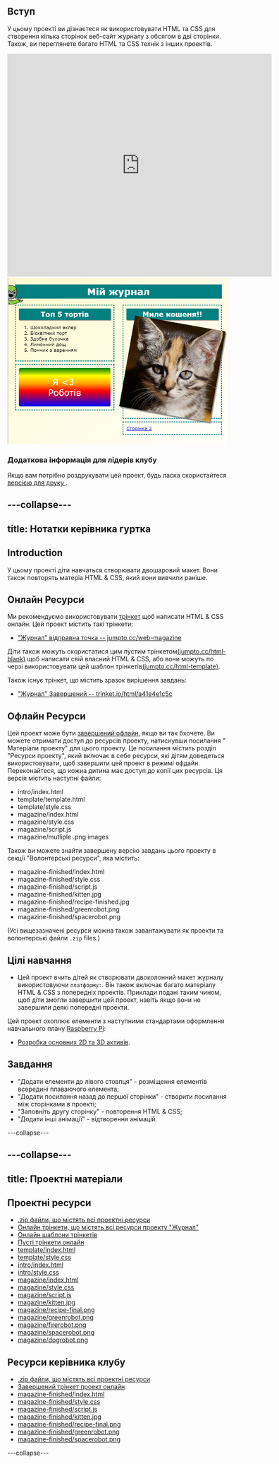 ## Вступ

У цьому проекті ви дізнаєтеся як використовувати HTML та CSS для створення кілька сторінок веб-сайт журналу з обсягом в дві сторінки. Також, ви переглянете багато HTML та CSS технік з інших проектів.

<div class="trinket">
  <iframe src="https://trinket.io/embed/html/a41e4e1c5c?outputOnly=true&start=result" width="600" height="505" frameborder="0" marginwidth="0" marginheight="0" allowfullscreen>
  </iframe>
  <img src="images/magazine-final.png">
</div>

### Додаткова інформація для лідерів клубу

Якщо вам потрібно роздрукувати цей проект, будь ласка скористайтеся [ версією для друку ](https://projects.raspberrypi.org/en/projects/magazine/print).

## \---collapse\---

## title: Нотатки керівника гуртка

## Introduction

У цьому проекті діти навчаться створювати двошаровий макет. Вони також повторять матеріа HTML & CSS, який вони вивчили раніше.

## Онлайн Ресурси

Ми рекомендуємо використовувати [трінкет](https://trinket.io/) щоб написати HTML & CSS онлайн. Цей проект містить такі трінкети:

* ["Журнал" відправна точка -- jumpto.cc/web-magazine](http://jumpto.cc/web-magazine)

Діти також можуть скористатися цим пустим трінкетом[(jumpto.cc/html-blank)](http://jumpto.cc/html-blank) щоб написати свій власний HTML & CSS, або вони можуть по черзі використовувати цей шаблон трінкетів[(jumpto.cc/html-template)](http://jumpto.cc/html-template).

Також існує трінкет, що містить зразок вирішення завдань:

* ["Журнал" Завершений -- trinket.io/html/a41e4e1c5c](https://trinket.io/html/a41e4e1c5c)

## Офлайн Ресурси

Цей проект може бути [завершений офлайн](https://www.codeclubprojects.org/en-GB/resources/webdev-working-offline/), якщо ви так бхочете. Ви можете отримати доступ до ресурсів проекту, натиснувши посилання " Матеріали проекту" для цього проекту. Це посилання містить розділ "Ресурси проекту", який включає в себе ресурси, які дітям доведеться використовувати, щоб завершити цей проект в режимі офдайн. Переконайтеся, що кожна дитина має доступ до копії цих ресурсів. Ця версія містить наступні файли:

* intro/index.html
* template/template.html
* template/style.css
* magazine/index.html
* magazine/style.css
* magazine/script.js
* magazine/mutliple .png images

Також ви можете знайти завершену версію завдань цього проекту в секції "Волонтерські ресурси", яка містить:

* magazine-finished/index.html
* magazine-finished/style.css
* magazine-finished/script.js
* magazine-finished/kitten.jpg
* magazine-finished/recipe-finished.jpg
* magazine-finished/greenrobot.png
* magazine-finished/spacerobot.png

(Усі вищезазначені ресурси можна також завантажувати як проекти та волонтерські файли `.zip` files.)

## Цілі навчання

* Цей проект вчить дітей як створювати двоколонний макет журналу використовуючи `платформу:`. Він також включає багато матеріалу HTML & CSS з попередніх проектів. Приклади подані таким чином, щоб діти змогли завершити цей проект, навіть якщо вони не завершили деякі попередні проекти. 

Цей проект охоплює елементи з наступними стандартами оформлення навчального плану [Raspberry Pi](http://rpf.io/curriculum):

* [Розробка основних 2D та 3D активів](https://www.raspberrypi.org/curriculum/design/creator).

## Завдання

* "Додати елементи до лівого стовпця" - розміщення елементів всередині плаваючого елемента;
* "Додати посилання назад до першої сторінки" - створити посилання між сторінками в проекті;
* "Заповніть другу сторінку" - повторення HTML & CSS;
* "Додати інші анімації" - відтворення анімацій.

\---collapse\---

## \---collapse\---

## title: Проектні матеріали

## Проектні ресурси

* [.zip файли, що містять всі проектні ресурси](resources/magazine-project-resources.zip)
* [Онлайн трінкети, що містять всі ресурси проекту "Журнал"](http://jumpto.cc/web-magazine)
* [Онлайн шаблони трінкетів](http://jumpto.cc/trinket-template)
* [Пусті трінкети онлайн](http://jumpto.cc/trinket-blank)
* [template/index.html](resources/template-index.html)
* [template/style.css](resources/template-style.css)
* [intro/index.html](resources/intro-index.html)
* [intro/style.css](resources/intro-style.css)
* [magazine/index.html](resources/magazine-index.html)
* [magazine/style.css](resources/magazine-style.css)
* [magazine/script.js](resources/magazine-script.js)
* [magazine/kitten.jpg](resources/magazine-kitten.jpg)
* [magazine/recipe-final.png](resources/magazine-recipe-final.png)
* [magazine/greenrobot.png](resources/magazine-greenrobot.png)
* [magazine/firerobot.png](resources/magazine-firerobot.png)
* [magazine/spacerobot.png](resources/magazine-spacerobot.png)
* [magazine/dogrobot.png](resources/magazine-dogrobot.png)

## Ресурси керівника клубу

* [.zip файли, що містять всі проектні ресурси](resources/magazine-volunteer-resources.zip)
* [Завершений трінкет проект онлайн](https://trinket.io/html/a41e4e1c5c)
* [magazine-finished/index.html](resources/magazine-finished-index.html)
* [magazine-finished/style.css](resources/magazine-finished-style.css)
* [magazine-finished/script.js](resources/magazine-finished-script.js)
* [magazine-finished/kitten.jpg](resources/magazine-finished-kitten.jpg)
* [magazine-finished/recipe-final.png](resources/magazine-finished-recipe-final.png)
* [magazine-finished/greenrobot.png](resources/magazine-finished-greenrobot.png)
* [magazine-finished/spacerobot.png](resources/magazine-finished-spacerobot.png)

\---collapse\---
